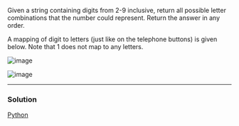 Given a string containing digits from 2-9 inclusive, return all possible letter combinations that the number could represent. Return the answer in any order.

A mapping of digit to letters (just like on the telephone buttons) is given below. Note that 1 does not map to any letters.

![image](https://user-images.githubusercontent.com/22523309/171181457-910755aa-0fa5-48e2-b1df-128ba7075600.png)

![image](https://user-images.githubusercontent.com/22523309/171181502-85d48eab-9b33-475d-a68c-486cdc649deb.png)

<hr>

<h3> Solution </h3>

<a href="https://github.com/anikpuranik/LeetCode/blob/main/Python/Problem%2017:%20Letter%20Combinations%20of%20a%20Phone%20Number.md">Python</a>
